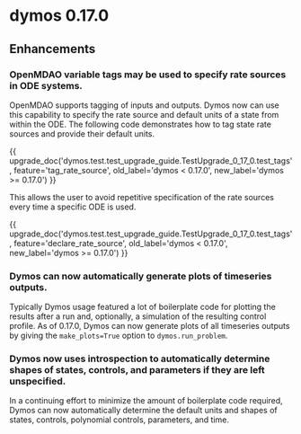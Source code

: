 # dymos 0.17.0

## Enhancements

### OpenMDAO variable tags may be used to specify rate sources in ODE systems.

OpenMDAO supports tagging of inputs and outputs.
Dymos now can use this capability to specify the rate source and default units of a state from within the ODE.
The following code demonstrates how to tag state rate sources and provide their default units.

{{ upgrade_doc('dymos.test.test_upgrade_guide.TestUpgrade_0_17_0.test_tags',
               feature='tag_rate_source',
               old_label='dymos < 0.17.0',
               new_label='dymos >= 0.17.0') }}

This allows the user to avoid repetitive specification of the rate sources every time a specific ODE is used.

{{ upgrade_doc('dymos.test.test_upgrade_guide.TestUpgrade_0_17_0.test_tags',
               feature='declare_rate_source',
               old_label='dymos < 0.17.0',
               new_label='dymos >= 0.17.0') }}

### Dymos can now automatically generate plots of timeseries outputs.

Typically Dymos usage featured a lot of boilerplate code for plotting the results after a run and, optionally, a simulation of the resulting control profile.
As of 0.17.0, Dymos can now generate plots of all timeseries outputs by giving the `make_plots=True` option to `dymos.run_problem`.

### Dymos now uses introspection to automatically determine shapes of states, controls, and parameters if they are left unspecified.

In a continuing effort to minimize the amount of boilerplate code required, Dymos can now automatically determine the default units and shapes of states, controls, polynomial controls, parameters, and time.

